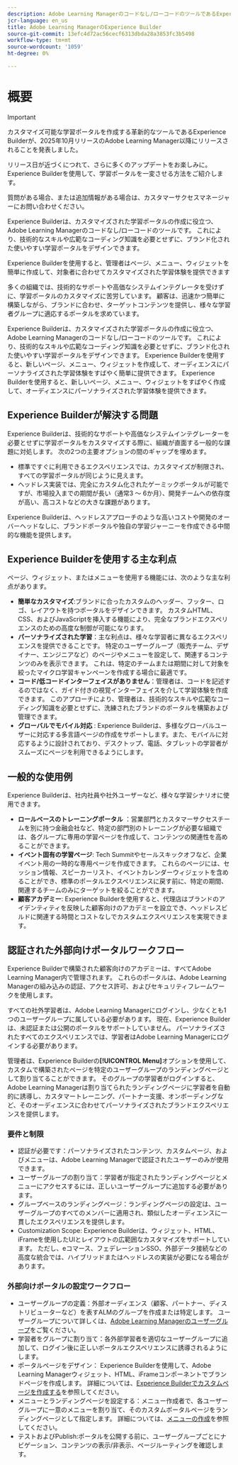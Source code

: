 ```yaml
---
description: Adobe Learning Managerのコードなし/ローコードのツールであるExperience Builderについて詳しくは、こちらを参照してください。管理者は、技術的な専門知識がなくても、ブランド化された使いやすいページをデザインして公開できます。
jcr-language: en_us
title: Adobe Learning ManagerのExperience Builder
source-git-commit: 13efc4d72ac56cecf6313dbda28a3853fc3b5498
workflow-type: tm+mt
source-wordcount: '1059'
ht-degree: 0%

---
```



# 概要

>[!IMPORTANT]
>
>カスタマイズ可能な学習ポータルを作成する革新的なツールであるExperience Builderが、2025年10月リリースのAdobe Learning Manager以降にリリースされることを発表しました。
>
>リリース日が近づくにつれて、さらに多くのアップデートをお楽しみに。 Experience Builderを使用して、学習ポータルを一変させる方法をご紹介します。
>
>質問がある場合、または追加情報がある場合は、カスタマーサクセスマネージャーにお問い合わせください。

Experience Builderは、カスタマイズされた学習ポータルの作成に役立つ、Adobe Learning Managerのコードなし/ローコードのツールです。 これにより、技術的なスキルや広範なコーディング知識を必要とせずに、ブランド化された使いやすい学習ポータルをデザインできます。

Experience Builderを使用すると、管理者はページ、メニュー、ウィジェットを簡単に作成して、対象者に合わせてカスタマイズされた学習体験を提供できます

多くの組織では、技術的なサポートや高価なシステムインテグレータを受けずに、学習ポータルのカスタマイズに苦労しています。 顧客は、迅速かつ簡単に構築しながら、ブランドに合わせ、ターゲットコンテンツを提供し、様々な学習者グループに適応するポータルを求めています。

Experience Builderは、カスタマイズされた学習ポータルの作成に役立つ、Adobe Learning Managerのコードなし/ローコードのツールです。 これにより、技術的なスキルや広範なコーディング知識を必要とせずに、ブランド化された使いやすい学習ポータルをデザインできます。
Experience Builderを使用すると、新しいページ、メニュー、ウィジェットを作成して、オーディエンスにパーソナライズされた学習体験をすばやく簡単に提供できます。 Experience Builderを使用すると、新しいページ、メニュー、ウィジェットをすばやく作成して、オーディエンスにパーソナライズされた学習体験を提供できます。

## Experience Builderが解決する問題

Experience Builderは、技術的なサポートや高価なシステムインテグレーターを必要とせずに学習ポータルをカスタマイズする際に、組織が直面する一般的な課題に対処します。 次の2つの主要オプションの間のギャップを埋めます。

* 標準ですぐに利用できるエクスペリエンスでは、カスタマイズが制限され、すべての学習ポータルが同じように見えます。
* ヘッドレス実装では、完全にカスタム化されたゲーミックポータルが可能ですが、市場投入までの期間が長い（通常3 ～ 6か月）、開発チームへの依存度が高い、高コストなどの大きな課題があります。

Experience Builderは、ヘッドレスアプローチのような高いコストや開発のオーバーヘッドなしに、ブランドポータルや独自の学習ジャーニーを作成できる中間的な機能を提供します。

## Experience Builderを使用する主な利点

ページ、ウィジェット、またはメニューを使用する機能には、次のような主な利点があります。

* **簡単なカスタマイズ**:ブランドに合ったカスタムのヘッダー、フッター、ロゴ、レイアウトを持つポータルをデザインできます。 カスタムHTML、CSS、およびJavaScriptを挿入する機能により、完全なブランドエクスペリエンスのための高度な制御が可能になります。
* **パーソナライズされた学習**：主な利点は、様々な学習者に異なるエクスペリエンスを提供できることです。 特定のユーザーグループ（販売チーム、デザイナー、エンジニアなど）のページやメニューを設定して、関連するコンテンツのみを表示できます。 これは、特定のチームまたは期間に対して対象を絞ったマイクロ学習キャンペーンを作成する場合に最適です。
* **コード/低コードインターフェイスがありません**：管理者は、コードを記述するのではなく、ガイド付きの視覚インターフェイスを介して学習体験を作成できます。 このアプローチにより、管理者は、技術的なスキルや広範なコーディング知識を必要とせずに、洗練されたブランドのポータルを構築および管理できます。
* **グローバルでモバイル対応** : Experience Builderは、多様なグローバルユーザーに対応する多言語ページの作成をサポートします。また、モバイルに対応するように設計されており、デスクトップ、電話、タブレットの学習者がスムーズにページを利用できるようにします。

## 一般的な使用例

Experience Builderは、社内社員や社外ユーザーなど、様々な学習シナリオに使用できます。

* **ロールベースのトレーニングポータル** ：営業部門とカスタマーサクセスチームを別に持つ金融会社など、特定の部門別のトレーニングが必要な組織では、各グループに専用の学習ページを作成して、コンテンツの関連性を高めることができます。
* **イベント固有の学習ページ**: Tech Summitやセールスキックオフなど、企業イベント用の一時的な専用ページを作成できます。 これらのページには、セッション情報、スピーカーリスト、イベントカレンダーウィジェットを含めることができ、標準のポータルエクスペリエンスに戻す前に、特定の期間、関連するチームのみにターゲットを絞ることができます。
* **顧客アカデミー**: Experience Builderを使用すると、代理店はブランドのアイデンティティを反映した顧客向けのアカデミーを設立でき、ヘッドレスビルドに関連する時間とコストなしでカスタムエクスペリエンスを実現できます。

## 認証された外部向けポータルワークフロー

Experience Builderで構築された顧客向けのアカデミーは、すべてAdobe Learning Manager内で管理されます。 これらのポータルは、Adobe Learning Managerの組み込みの認証、アクセス許可、およびセキュリティフレームワークを使用します。

すべての社外学習者は、Adobe Learning Managerにログインし、少なくとも1つのユーザーグループに属している必要があります。 現在、Experience Builderは、未認証または公開のポータルをサポートしていません。 パーソナライズされたすべてのエクスペリエンスでは、学習者はAdobe Learning Managerにログインする必要があります。

管理者は、Experience Builderの&#x200B;**[!UICONTROL Menu]**&#x200B;オプションを使用して、カスタムで構築されたページを特定のユーザーグループのランディングページとして割り当てることができます。 そのグループの学習者がログインすると、Adobe Learning Managerは割り当てられたランディングページに学習者を自動的に誘導し、カスタマートレーニング、パートナー支援、オンボーディングなど、そのオーディエンスに合わせてパーソナライズされたブランドエクスペリエンスを提供します。

### 要件と制限

* 認証が必要です：パーソナライズされたコンテンツ、カスタムページ、およびメニューは、Adobe Learning Managerで認証されたユーザーのみが使用できます。
* ユーザーグループの割り当て：学習者が指定されたランディングページとメニューにアクセスするには、正しいユーザーグループに追加する必要があります。
* グループベースのランディングページ：ランディングページの設定は、ユーザーグループのすべてのメンバーに適用され、類似したオーディエンスに一貫したエクスペリエンスを提供します。
* Customization Scope: Experience Builderは、ウィジェット、HTML、iFrameを使用したUIとレイアウトの広範囲なカスタマイズをサポートしています。 ただし、eコマース、フェデレーションSSO、外部データ接続などの高度な統合では、ハイブリッドまたはヘッドレスの実装が必要になる場合があります。

### 外部向けポータルの設定ワークフロー

* ユーザーグループの定義：外部オーディエンス（顧客、パートナー、ディストリビューターなど）を表すALMのグループを作成または特定します。 ユーザーグループについて詳しくは、[Adobe Learning Managerのユーザーグループ](/help/migrated/administrators/feature-summary/user-group.md)をご覧ください。
* 学習者をグループに割り当て：各外部学習者を適切なユーザーグループに追加して、ログイン後に正しいポータルエクスペリエンスに誘導されるようにします。
* ポータルページをデザイン： Experience Builderを使用して、Adobe Learning Managerウィジェット、HTML、iFrameコンポーネントでブランドページを作成します。 詳細については、[Experience Builderでカスタムページを作成する](/help/migrated/administrators/feature-summary/experience-builder/create-a-page.md)を参照してください。
* メニューとランディングページを設定する：メニュー作成者で、各ユーザーグループに一意のメニューを割り当て、そのカスタムポータルページをランディングページとして指定します。 詳細については、[メニューの作成](/help/migrated/administrators/feature-summary/experience-builder/create-a-menu.md)を参照してください。
* テストおよびPublish:ポータルを公開する前に、ユーザーグループごとにナビゲーション、コンテンツの表示/非表示、ページルーティングを確認します。
